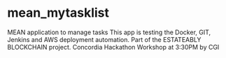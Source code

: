 # mean_mytasklist
MEAN application to manage tasks
This app is testing the Docker, GIT, Jenkins and AWS deployment automation.
Part of the ESTATEABLY BLOCKCHAIN project.
Concordia Hackathon
Workshop at 3:30PM by CGI

